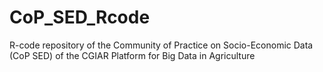 # CoP_SED_Rcode
R-code repository of the Community of Practice on Socio-Economic Data (CoP SED) of the CGIAR Platform for Big Data in Agriculture
